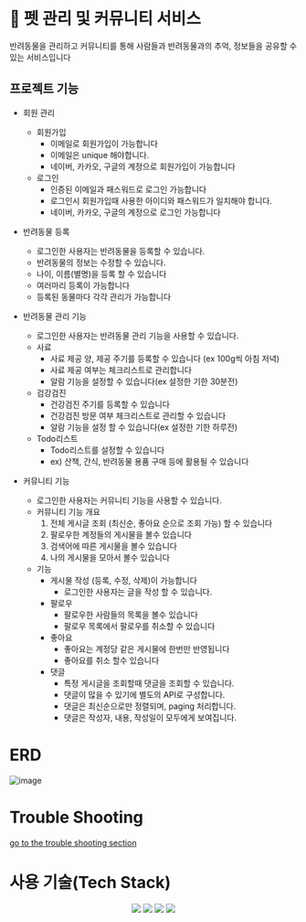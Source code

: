 # 🐶 펫 관리 및 커뮤니티 서비스
반려동물을 관리하고 커뮤니티를 통해 사람들과 반려동물과의 추억, 정보들을 공유할 수 있는 서비스입니다

## 프로젝트 기능
- 회원 관리
  - 회원가입
    - 이메일로 회원가입이 가능합니다
    - 이메일은 unique 해야합니다.
    - 네이버, 카카오, 구글의 계정으로 회원가입이 가능합니다
  - 로그인
    - 인증된 이메일과 패스워드로 로그인 가능합니다
    - 로그인시 회원가입때 사용한 아이디와 패스워드가 일치해야 합니다.
    - 네이버, 카카오, 구글의 계정으로 로그인 가능합니다

- 반려동물 등록
  - 로그인한 사용자는 반려동물을 등록할 수 있습니다.
  - 반려동물의 정보는 수정할 수 있습니다.
  - 나이, 이름(별명)을 등록 할 수 있습니다
  - 여러마리 등록이 가능합니다
  - 등록된 동물마다 각각 관리가 가능합니다
 
- 반려동물 관리 기능
  - 로그인한 사용자는 반려동물 관리 기능을 사용할 수 있습니다.
  - 사료
    - 사료 제공 양, 제공 주기를 등록할 수 있습니다 (ex 100g씩 아침 저녁)
    - 사료 제공 여부는 체크리스트로 관리합니다
    - 알람 기능을 설정할 수 있습니다(ex 설정한 기한 30분전)
  - 검강검진
    - 건강검진 주기를 등록할 수 있습니다
    - 건강검진 방문 여부 체크리스트로 관리할 수 있습니다
    - 알람 기능을 설정 할 수 있습니다(ex 설정한 기한 하루전)
  - Todo리스트
    - Todo리스트를 설정할 수 있습니다
    - ex) 산책, 간식, 반려동물 용품 구매 등에 활용될 수 있습니다
 
- 커뮤니티 기능
  - 로그인한 사용자는 커뮤니티 기능을 사용할 수 있습니다.
  - 커뮤니티 기능 개요
    1. 전체 게시글 조회 (최신순, 좋아요 순으로 조회 가능) 할 수 있습니다
    2. 팔로우한 계정들의 게시물을 볼수 있습니다
    3. 검색어에 따른 게시물을 볼수 있습니다
    4. 나의 게시물을 모아서 볼수 있습니다
  - 기능
    - 게시물 작성 (등록, 수정, 삭제)이 가능합니다
      - 로그인한 사용자는 글을 작성 할 수 있습니다.
    - 팔로우
      - 팔로우한 사람들의 목록을 볼수 있습니다
      - 팔로우 목록에서 팔로우를 취소할 수 있습니다
    - 좋아요
      - 좋아요는 계정당 같은 게시물에 한번만 반영됩니다
      - 좋아요를 취소 할수 있습니다
    - 댓글
      - 특정 게시글을 조회할때 댓글을 조회할 수 있습니다.
      - 댓글이 많을 수 있기에 별도의 API로 구성합니다.
      - 댓글은 최신순으로만 정렬되며, paging 처리합니다.
      - 댓글은 작성자, 내용, 작성일이 모두에게 보여집니다.
# ERD
![image](https://github.com/sungjin-create/PetProject/assets/49832261/ebe2c3f8-ba13-48d5-8dc4-d93f17066e9d)




# Trouble Shooting
[go to the trouble shooting section](https://github.com/sungjin-create/PetProject/blob/main/doc/TROUBLE_SHOOTING.md)

# 사용 기술(Tech Stack)
<div align=center> 
  <img src="https://img.shields.io/badge/java-007396?style=for-the-badge&logo=java&logoColor=white"> 
  <img src="https://img.shields.io/badge/mysql-4479A1?style=for-the-badge&logo=mysql&logoColor=white"> 
  <img src="https://img.shields.io/badge/spring-6DB33F?style=for-the-badge&logo=spring&logoColor=white"> 
  <img src="https://img.shields.io/badge/git-F05032?style=for-the-badge&logo=git&logoColor=white">
</div>
